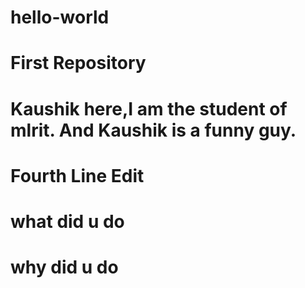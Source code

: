 # hello-world
# First Repository
# Kaushik here,I am the student of mlrit. And Kaushik is a funny guy.
# Fourth Line Edit
# what did u do
# why did u do

